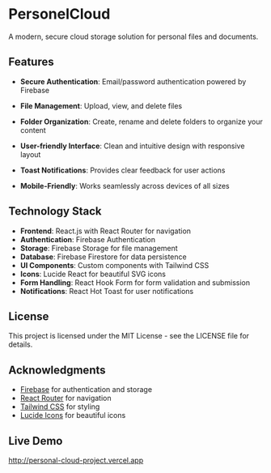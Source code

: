 # PersonelCloud

A modern, secure cloud storage solution for personal files and documents.

## Features

- **Secure Authentication**: Email/password authentication powered by Firebase
- **File Management**: Upload, view, and delete files
- **Folder Organization**: Create, rename and delete folders to organize your content
- **User-friendly Interface**: Clean and intuitive design with responsive layout

- **Toast Notifications**: Provides clear feedback for user actions
- **Mobile-Friendly**: Works seamlessly across devices of all sizes

## Technology Stack

- **Frontend**: React.js with React Router for navigation
- **Authentication**: Firebase Authentication
- **Storage**: Firebase Storage for file management
- **Database**: Firebase Firestore for data persistence
- **UI Components**: Custom components with Tailwind CSS
- **Icons**: Lucide React for beautiful SVG icons
- **Form Handling**: React Hook Form for form validation and submission
- **Notifications**: React Hot Toast for user notifications

## License

This project is licensed under the MIT License - see the LICENSE file for details.

## Acknowledgments

- [Firebase](https://firebase.google.com/) for authentication and storage
- [React Router](https://reactrouter.com/) for navigation
- [Tailwind CSS](https://tailwindcss.com/) for styling
- [Lucide Icons](https://lucide.dev/) for beautiful icons

## Live Demo

http://personal-cloud-project.vercel.app

